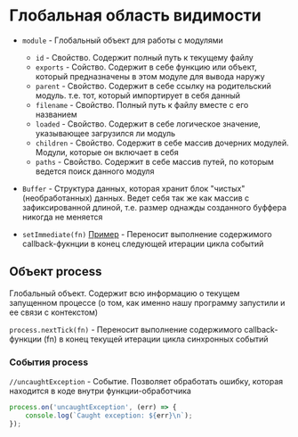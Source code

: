 # Глобальная область видимости

* `module` - Глобальный объект для работы с модулями
  * `id` - Свойство. Содержит полный путь к текущему файлу
  * `exports` - Сойство. Содержит в себе функцию или объект, который предназначены в этом модуле для вывода наружу
  * `parent` - Свойство. Содержит в себе ссылку на родительский модуль. т.е. тот, который импортирует в себя данный
  * `filename` - Свойство. Полный путь к файлу вместе с его названием
  * `loaded` - Свойство. Содержит в себе логическое значение, указывающее загрузился ли модуль
  * `children` - Свойство. Содержит в себе массив дочерних модулей. Модули, которые он включает в себя
  * `paths` - Свойство. Содержит в себе массив путей, по которым ведется поиск данного модуля

* `Buffer` - Структура данных, которая хранит блок "чистых" (необработанных) данных. Ведет себя так же как массив с зафиксированной длиной, т.е. размер однажды созданного буффера никогда не меняется

* `setImmediate(fn)` [Пример](immediate\number-listener.js) - Переносит выполнение содержимого callback-фукнции в конец следующей итерации цикла событий

## Объект process

Глобальный объект. Содержит всю информацию о текущем запущенном процессе (о том, как именно нашу программу запустили и ее связи с контекстом)

`process.nextTick(fn)` - Переносит выполнение содержимого callback-функции (fn) в конец текущей итерации цикла синхронных событий

### События process

`//uncaughtException` - Событие. Позволяет обработать ошибку, которая находится в коде внутри функции-обработчика

```javascript
process.on('uncaughtException', (err) => {
    console.log(`Caught exception: ${err}\n`);
});
```